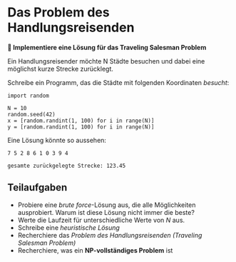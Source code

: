 
# Das Problem des Handlungsreisenden

**🎯 Implementiere eine Lösung für das Traveling Salesman Problem**

Ein Handlungsreisender möchte N Städte besuchen und dabei eine möglichst kurze Strecke zurücklegt.

Schreibe ein Programm, das die Städte mit folgenden Koordinaten *besucht*:

    import random

    N = 10
    random.seed(42)
    x = [random.randint(1, 100) for i in range(N)]
    y = [random.randint(1, 100) for i in range(N)]

Eine Lösung könnte so aussehen:

    7 5 2 8 6 1 0 3 9 4

    gesamte zurückgelegte Strecke: 123.45


## Teilaufgaben

* Probiere eine *brute force*-Lösung aus, die alle Möglichkeiten ausprobiert. Warum ist diese Lösung nicht immer die beste?
* Werte die Laufzeit für unterschiedliche Werte von *N* aus.
* Schreibe eine *heuristische Lösung*
* Recherchiere das *Problem des Handlungsreisenden (Traveling Salesman Problem)*
* Recherchiere, was ein **NP-vollständiges Problem** ist

